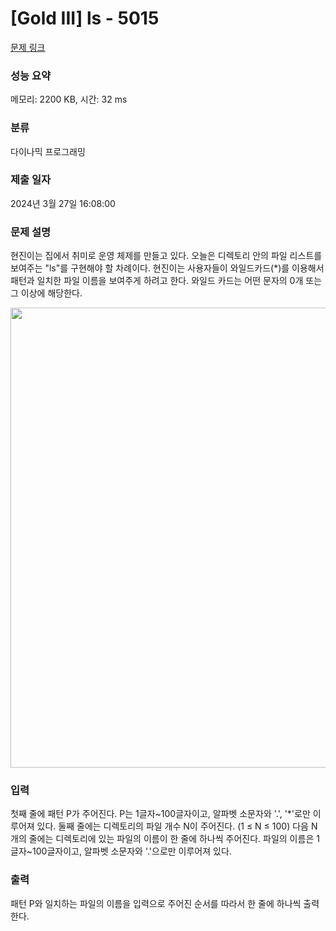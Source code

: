 # [Gold III] ls - 5015 

[문제 링크](https://www.acmicpc.net/problem/5015) 

### 성능 요약

메모리: 2200 KB, 시간: 32 ms

### 분류

다이나믹 프로그래밍

### 제출 일자

2024년 3월 27일 16:08:00

### 문제 설명

<p>현진이는 집에서 취미로 운영 체제를 만들고 있다. 오늘은 디렉토리 안의 파일 리스트를 보여주는 "ls"를 구현해야 할 차례이다. 현진이는 사용자들이 와일드카드(*)를 이용해서 패턴과 일치한 파일 이름을 보여주게 하려고 한다. 와일드 카드는 어떤 문자의 0개 또는 그 이상에 해당한다.</p>

<p><img alt="" src="https://www.acmicpc.net/upload/images/Screen%20Shot%202013-02-09%20at%20%EC%98%A4%ED%9B%84%204_40_21.png" style="height:736px; width:1070px"></p>

### 입력 

 <p>첫째 줄에 패턴 P가 주어진다. P는 1글자~100글자이고, 알파벳 소문자와 '.', '*'로만 이루어져 있다. 둘째 줄에는 디렉토리의 파일 개수 N이 주어진다. (1 ≤ N ≤ 100) 다음 N개의 줄에는 디렉토리에 있는 파일의 이름이 한 줄에 하나씩 주어진다. 파일의 이름은 1글자~100글자이고, 알파벳 소문자와 '.'으로만 이루어져 있다.</p>

### 출력 

 <p>패턴 P와 일치하는 파일의 이름을 입력으로 주어진 순서를 따라서 한 줄에 하나씩 출력한다.</p>

